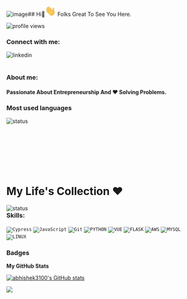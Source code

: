 ![image](https://github.com/shivamguys/shivamguys/assets/25263989/a2c77eb1-1e35-4d71-b741-09f7adf29580)## Hi👋<img src="https://github.com/Yeroshenko/Yeroshenko/blob/master/Hi.gif" width="29px">  Folks Great To See You Here.

<img src="https://komarev.com/ghpvc/?username=shivamguys" alt="profile views">  

### Connect with me:
[<img align="left" alt="linkedin" width="72px" src="https://static.vecteezy.com/system/resources/previews/018/930/587/non_2x/linkedin-logo-linkedin-icon-transparent-free-png.png" />][linkedin]


[linkedin]: https://www.linkedin.com/in/iamshivampandey/



<br />	
<br />	

### About me:
#### Passionate About Entrepreneurship And ❤️ Solving Problems.


### Most used languages	
<img align="left" alt="status" display="block" src="https://github-readme-stats.vercel.app/api/top-langs/?username=shivamguys&layout=compact" />


<br />	
<br />	
<br />	
<br />	

<br />	
<br />	
<br />	
<br />	


#  My Life's Collection ❤️	
<img align="left" width="500px" alt="status" display="block" src="https://quickchart.io/chart?bkg=white&c={%20type:%20%27bar%27,%20data:%20{%20labels:%20[%27VueJs%27,%20%27Python%27,%20%27DevOps%27,%20%27Flask%27,%27Data%20Architect%27,%27Javascript%27,%27UX%20Developer%27],%20datasets:%20[{%20label:%20%27Developer%20Skills%27,%20data:%20[80,%20100,%2075,%2080,80,85,80],%20backgroundColor:%20%27orange%27,%20}]%20},%20options:%20{%20title:%20{%20display:%20true,%20text:%20%27Shivam%20Pandey%20:-)%27,%20fontColor:%20%27orange%27,%20fontSize:%2032,%20}},}" />


### Skills:

<code><img alt="Cypress" width="90px" src="https://www.cypress.io/images/layouts/navbar-brand.svg" /></code>
<code><img alt="JavaScript" width="40px" src="https://cdn-icons-png.flaticon.com/512/5968/5968292.png" /></code>
<code><img alt="Git" width="40px" src="https://cdn.worldvectorlogo.com/logos/git-icon.svg" /></code>
<code><img alt="PYTHON" width="40px" src="https://cdn.worldvectorlogo.com/logos/python-5.svg" /></code>
<code><img alt="VUE" width="40px" src="https://cdn.worldvectorlogo.com/logos/vue-js-1.svg" /></code>
<code><img alt="FLASK" width="40px" src="https://cdn.worldvectorlogo.com/logos/flask.svg" /></code>
<code><img alt="AWS" width="40px" src="https://cdn.worldvectorlogo.com/logos/aws-2.svg" /></code>
<code><img alt="MYSQL" width="40px" src="https://cdn-icons-png.flaticon.com/512/919/919836.png" /></code>
<code><img alt="LINUX" width="40px" src="https://cdn.worldvectorlogo.com/logos/linux-tux-1.svg" /></code>




### Badges

<b>My GitHub Stats</b>

<a href="http://www.github.com/shivamguys"><img src="https://github-readme-stats.vercel.app/api?username=shivamguys&show_icons=true&hide=&count_private=true&title_color=0891b2&text_color=ffffff&icon_color=0891b2&bg_color=1c1917&hide_border=true&show_icons=true" alt="abhishek3100's GitHub stats" /></a>

<a href="http://www.github.com/shivamguys"><img src="https://github-readme-streak-stats.herokuapp.com/?user=shivamguys&stroke=ffffff&background=1c1917&ring=0891b2&fire=0891b2&currStreakNum=ffffff&currStreakLabel=0891b2&sideNums=ffffff&sideLabels=ffffff&dates=ffffff&hide_border=true" /></a>








<!--
**shivamguys/shivamguys** is a ✨ _special_ ✨ repository because its `README.md` (this file) appears on your GitHub profile.

Here are some ideas to get you started:

-  ...
- 🌱 I’m currently learning ...
- 👯 I’m looking to collaborate on ...
- 🤔 I’m looking for help with ...
- 💬 Ask me about ...
- 📫 How to reach me: ...
- 😄 Pronouns: ...
- ⚡ Fun fact: ...
-->
